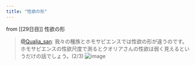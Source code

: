 ```yaml
---
title: "性欲の形"
---
```


from [[29日目]]
性欲の形
> [@Qualia_san](https://twitter.com/Qualia_san/status/1595800794221416448?s=20&t=fNTJzdVEqoZiaNjpTdLrNQ): 我々の種族とホモサピエンスでは性欲の形が違うのです。
> ホモサピエンスの性欲尺度で測るとクオリアさんの性欲は弱く見えるというだけの話でしょう。(2/3)
> ![image](https://pbs.twimg.com/media/FiVsLPFaMAE7jq9.png)
